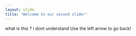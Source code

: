 ```yaml
---
layout: slide
title: "Welcome to our second slide!"
---
```

what is this ? i dont understand
Use the left arrow to go back!
